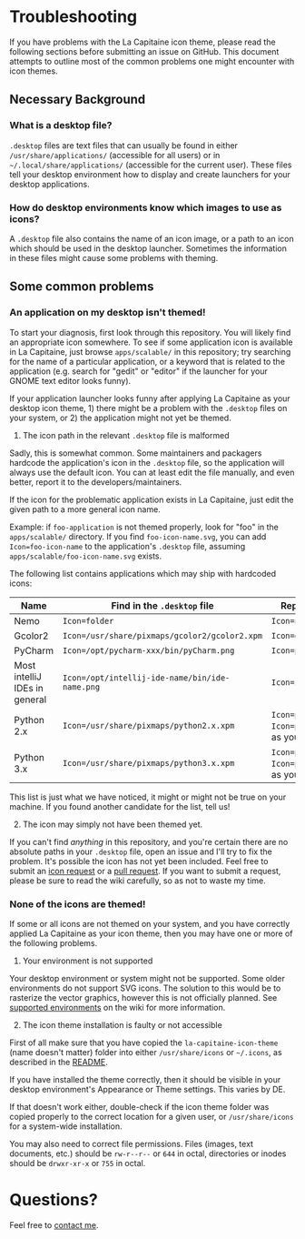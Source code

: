 # Troubleshooting
If you have problems with the La Capitaine icon theme, please read the
following sections before submitting an issue on GitHub. This document attempts
to outline most of the common problems one might encounter with icon themes.

## Necessary Background

### What is a desktop file?
`.desktop` files are text files that can usually be found in either
`/usr/share/applications/` (accessible for all users) or in
`~/.local/share/applications/` (accessible for the current user). These files
tell your desktop environment how to display and create launchers for your
desktop applications.

### How do desktop environments know which images to use as icons?
A `.desktop` file also contains the name of an icon image, or a path to an icon
which should be used in the desktop launcher. Sometimes the information in
these files might cause some problems with theming.


## Some common problems

### An application on my desktop isn't themed!
To start your diagnosis, first look through this repository. You will likely
find an appropriate icon somewhere. To see if some application icon is
available in La Capitaine, just browse `apps/scalable/` in this repository;
try searching for the name of a particular application, or a keyword that is
related to the application (e.g. search for "gedit" or "editor" if the launcher
for your GNOME text editor looks funny).

If your application launcher looks funny after applying La Capitaine
as your desktop icon theme, 1) there might be a problem with the `.desktop`
files on your system, or 2) the application might not yet be themed.

 1. The icon path in the relevant `.desktop` file is malformed

Sadly, this is somewhat common. Some maintainers and packagers hardcode the
application's icon in the `.desktop` file, so the application will always use
the default icon. You can at least edit the file manually, and even better,
report it to the developers/maintainers.

If the icon for the problematic application exists in La Capitaine, just edit
the given path to a more general icon name.

Example: if `foo-application` is not themed properly, look for "foo" in the
`apps/scalable/` directory. If you find `foo-icon-name.svg`, you can add
`Icon=foo-icon-name` to the application's `.desktop` file, assuming
`apps/scalable/foo-icon-name.svg` exists.

The following list contains applications which may ship with hardcoded icons:

Name | Find in the `.desktop` file | Replace by
------------ | ------------- | -------------
Nemo | `Icon=folder` | `Icon=nemo`
Gcolor2 | `Icon=/usr/share/pixmaps/gcolor2/gcolor2.xpm` | `Icon=gcolor2`
PyCharm | `Icon=/opt/pycharm-xxx/bin/pyCharm.png` | `Icon=pycharm`
Most intelliJ IDEs in general | `Icon=/opt/intellij-ide-name/bin/ide-name.png` | `Icon=ide-name`
Python 2.x | `Icon=/usr/share/pixmaps/python2.x.xpm` | `Icon=python2` or `Icon=python2.x`, as you wish
Python 3.x | `Icon=/usr/share/pixmaps/python3.x.xpm` | `Icon=python3` or `Icon=python3.x`, as you wish

This list is just what we have noticed, it might or might not be true on your
machine. If you found another candidate for the list, tell us!


 2. The icon may simply not have been themed yet.

If you can't find *anything* in this repository, and you're certain there are
no absolute paths in your `.desktop` file, open an issue and I'll try to fix
the problem. It's possible the icon has not yet been included. Feel free to
submit an [icon request](https://github.com/keeferrourke/la-capitaine-icon-theme/wiki/Submitting-Icon-Requests)
or a [pull request](https://github.com/keeferrourke/la-capitaine-icon-theme/wiki/Submitting-Pull-Requests).
If you want to submit a request, please be sure to read the wiki carefully, so
as not to waste my time.

### None of the icons are themed!
If some or all icons are not themed on your system, and you have correctly
applied La Capitaine as your icon theme, then you may have one or more of the
following problems.

 1. Your environment is not supported

Your desktop environment or system might not be supported.
Some older environments do not support SVG icons. The solution to this would be
to rasterize the vector graphics, however this is not officially planned.
See [supported environments](https://github.com/keeferrourke/la-capitaine-icon-theme/wiki#supported-environments)
on the wiki for more information.

 2. The icon theme installation is faulty or not accessible

First of all make sure that you have copied the `la-capitaine-icon-theme`
(name doesn't matter) folder into either `/usr/share/icons` or `~/.icons`, as
described in the [README](README.md).

If you have installed the theme correctly, then it should be visible in your
desktop environment's Appearance or Theme settings. This varies by DE.

If that doesn't work either, double-check if the icon theme folder was copied
properly to the correct location for a given user, or `/usr/share/icons` for a
system-wide installation.

You may also need to correct file permissions. Files (images, text documents,
etc.) should be `rw-r--r--` or `644` in octal, directories or inodes should be
`drwxr-xr-x` or `755` in octal.

# Questions?

Feel free to [contact me](https://krourke.org/contact).
